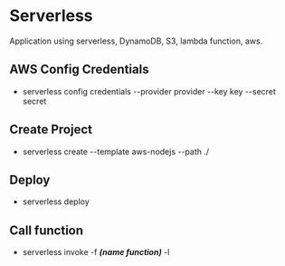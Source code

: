 # Serverless

Application using serverless, DynamoDB, S3, lambda function, aws.

## AWS Config Credentials

- serverless config credentials --provider provider --key key --secret secret

## Create Project

- serverless create --template aws-nodejs --path ./

## Deploy

- serverless deploy

## Call function

- serverless invoke -f  ***(name function)***  -l
